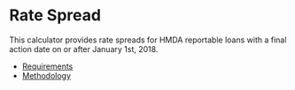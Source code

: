 # Rate Spread

<p>This calculator provides rate spreads for HMDA reportable loans with a final action date on or after January 1st, 2018.</p>

* <a href="/tools/rate-spread/requirements">Requirements</a>
* <a href="/tools/rate-spread/methodology">Methodology</a>